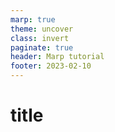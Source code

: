 ```yaml
---
marp: true
theme: uncover
class: invert
paginate: true
header: Marp tutorial
footer: 2023-02-10
---
```

# title 